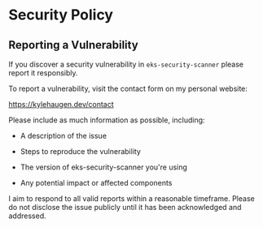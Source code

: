 # Security Policy
## Reporting a Vulnerability

If you discover a security vulnerability in `eks-security-scanner` please report it responsibly.

To report a vulnerability, visit the contact form on my personal website:

https://kylehaugen.dev/contact

Please include as much information as possible, including:

- A description of the issue

- Steps to reproduce the vulnerability

- The version of eks-security-scanner you're using

- Any potential impact or affected components

I aim to respond to all valid reports within a reasonable timeframe. Please do not disclose the issue publicly until it has been acknowledged and addressed.